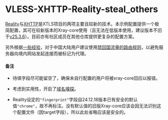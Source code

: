 # VLESS-XHTTP-Reality-steal_others

[Reality](https://github.com/XTLS/REALITY)与[XHTTP](https://github.com/XTLS/Xray-core/discussions/4113)是XTLS项目的两项主要且较新的技术。本示例配置提供一个极简配置，其可在较新版本的Xray-core使用（且无法在低版本使用，建议版本不旧于[v25.3.6](https://github.com/XTLS/Xray-core/releases/tag/v25.3.6)）。目前亦有社区成员在其他仓库提供更复杂的配置方案。

另外根据[一些经验](https://github.com/XTLS/Xray-core/issues/1027)，对于中国大陆用户建议使用[禁回国流量的路由规则](server-block-cn.jsonc)，以避免服务器向境内网站发起连接而被标记为代理。

#### 备注

* 待填字段尽可能留空了，确保未自行配置的用户将被xray-core回应以报错。
* 考虑到实用性，开启了[域名嗅探](https://xtls.github.io/config/inbound.html#sniffingobject)。

* Reality设定的`"fingerprint"`字段自24.12.18版本已有安全的默认值`"chrome"`，故不再标注。没有默认值的旧版Xray-core应该会因无法识别这个配置文件（因target字段），所以此处省略应该是安全的。